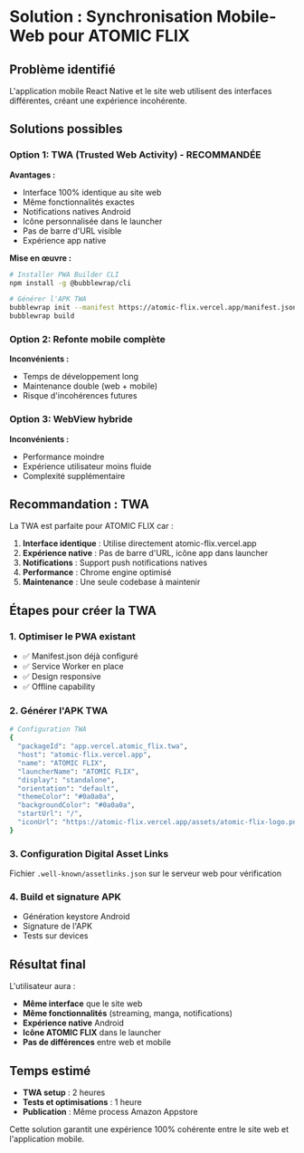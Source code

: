 # Solution : Synchronisation Mobile-Web pour ATOMIC FLIX

## Problème identifié
L'application mobile React Native et le site web utilisent des interfaces différentes, créant une expérience incohérente.

## Solutions possibles

### Option 1: TWA (Trusted Web Activity) - **RECOMMANDÉE**
**Avantages :**
- Interface 100% identique au site web
- Même fonctionnalités exactes
- Notifications natives Android
- Icône personnalisée dans le launcher
- Pas de barre d'URL visible
- Expérience app native

**Mise en œuvre :**
```bash
# Installer PWA Builder CLI
npm install -g @bubblewrap/cli

# Générer l'APK TWA
bubblewrap init --manifest https://atomic-flix.vercel.app/manifest.json
bubblewrap build
```

### Option 2: Refonte mobile complète
**Inconvénients :**
- Temps de développement long
- Maintenance double (web + mobile)
- Risque d'incohérences futures

### Option 3: WebView hybride
**Inconvénients :**
- Performance moindre
- Expérience utilisateur moins fluide
- Complexité supplémentaire

## Recommandation : TWA

La TWA est parfaite pour ATOMIC FLIX car :
1. **Interface identique** : Utilise directement atomic-flix.vercel.app
2. **Expérience native** : Pas de barre d'URL, icône app dans launcher
3. **Notifications** : Support push notifications natives
4. **Performance** : Chrome engine optimisé
5. **Maintenance** : Une seule codebase à maintenir

## Étapes pour créer la TWA

### 1. Optimiser le PWA existant
- ✅ Manifest.json déjà configuré
- ✅ Service Worker en place
- ✅ Design responsive
- ✅ Offline capability

### 2. Générer l'APK TWA
```bash
# Configuration TWA
{
  "packageId": "app.vercel.atomic_flix.twa",
  "host": "atomic-flix.vercel.app",
  "name": "ATOMIC FLIX",
  "launcherName": "ATOMIC FLIX",
  "display": "standalone",
  "orientation": "default",
  "themeColor": "#0a0a0a",
  "backgroundColor": "#0a0a0a",
  "startUrl": "/",
  "iconUrl": "https://atomic-flix.vercel.app/assets/atomic-flix-logo.png"
}
```

### 3. Configuration Digital Asset Links
Fichier `.well-known/assetlinks.json` sur le serveur web pour vérification

### 4. Build et signature APK
- Génération keystore Android
- Signature de l'APK
- Tests sur devices

## Résultat final

L'utilisateur aura :
- **Même interface** que le site web
- **Même fonctionnalités** (streaming, manga, notifications)
- **Expérience native** Android
- **Icône ATOMIC FLIX** dans le launcher
- **Pas de différences** entre web et mobile

## Temps estimé
- **TWA setup** : 2 heures
- **Tests et optimisations** : 1 heure
- **Publication** : Même process Amazon Appstore

Cette solution garantit une expérience 100% cohérente entre le site web et l'application mobile.